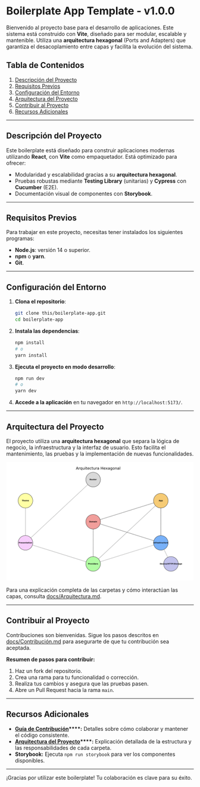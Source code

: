 # Boilerplate App Template - v1.0.0

Bienvenido al proyecto base para el desarrollo de aplicaciones. Este sistema está construido con **Vite**, diseñado para ser modular, escalable y mantenible. Utiliza una **arquitectura hexagonal** (Ports and Adapters) que garantiza el desacoplamiento entre capas y facilita la evolución del sistema.

## Tabla de Contenidos

1. [Descripción del Proyecto](#descripción-del-proyecto)
2. [Requisitos Previos](#requisitos-previos)
3. [Configuración del Entorno](#configuración-del-entorno)
4. [Arquitectura del Proyecto](#arquitectura-del-proyecto)
5. [Contribuir al Proyecto](#contribuir-al-proyecto)
6. [Recursos Adicionales](#recursos-adicionales)

---

## Descripción del Proyecto

Este boilerplate está diseñado para construir aplicaciones modernas utilizando **React**, con **Vite** como empaquetador. Está optimizado para ofrecer:

- Modularidad y escalabilidad gracias a su **arquitectura hexagonal**.
- Pruebas robustas mediante **Testing Library** (unitarias) y **Cypress** con **Cucumber** (E2E).
- Documentación visual de componentes con **Storybook**.

---

## Requisitos Previos

Para trabajar en este proyecto, necesitas tener instalados los siguientes programas:

- **Node.js**: versión 14 o superior.
- **npm** o **yarn**.
- **Git**.

---

## Configuración del Entorno

1. **Clona el repositorio**:

   ```bash
   git clone this/boilerplate-app.git
   cd boilerplate-app
   ```

2. **Instala las dependencias**:

   ```bash
   npm install
   # o
   yarn install
   ```

3. **Ejecuta el proyecto en modo desarrollo**:

   ```bash
   npm run dev
   # o
   yarn dev
   ```

4. **Accede a la aplicación** en tu navegador en `http://localhost:5173/`.

---

## Arquitectura del Proyecto

El proyecto utiliza una **arquitectura hexagonal** que separa la lógica de negocio, la infraestructura y la interfaz de usuario. Esto facilita el mantenimiento, las pruebas y la implementación de nuevas funcionalidades.

![Diagrama de Arquitectura](docs/architecture.png)

Para una explicación completa de las carpetas y cómo interactúan las capas, consulta [docs/Arquitectura.md](docs/Arquitectura.md).

---

## Contribuir al Proyecto

Contribuciones son bienvenidas. Sigue los pasos descritos en [docs/Contribución.md](docs/Contribución.md) para asegurarte de que tu contribución sea aceptada.

**Resumen de pasos para contribuir:**

1. Haz un fork del repositorio.
2. Crea una rama para tu funcionalidad o corrección.
3. Realiza tus cambios y asegura que las pruebas pasen.
4. Abre un Pull Request hacia la rama `main`.

---

## Recursos Adicionales

- **[Guía de Contribución](docs/Contribución.md)****:** Detalles sobre cómo colaborar y mantener el código consistente.
- **[Arquitectura del Proyecto](docs/Arquitectura.md)****:** Explicación detallada de la estructura y las responsabilidades de cada carpeta.
- **Storybook:** Ejecuta `npm run storybook` para ver los componentes disponibles.

---

¡Gracias por utilizar este boilerplate! Tu colaboración es clave para su éxito.
